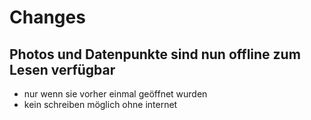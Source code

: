 # Changes

## Photos und Datenpunkte sind nun offline zum Lesen verfügbar

- nur wenn sie vorher einmal geöffnet wurden
- kein schreiben möglich ohne internet
